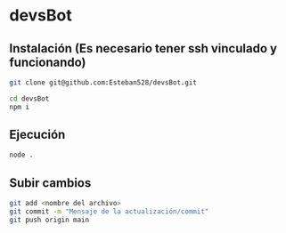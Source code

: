 # devsBot

## Instalación (Es necesario tener ssh vinculado y funcionando)
```bash
git clone git@github.com:Esteban528/devsBot.git

cd devsBot
npm i
```

## Ejecución 
```bash 
node .
```

## Subir cambios
```bash
git add <nombre del archivo>
git commit -m "Mensaje de la actualización/commit"
git push origin main

```

